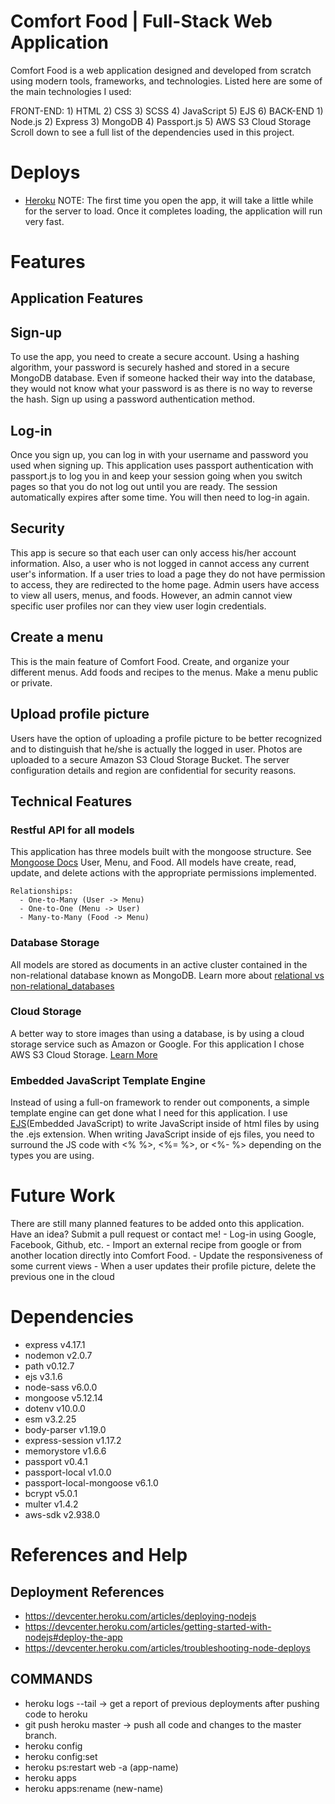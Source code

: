 # Comfort Food | Full-Stack Web Application

Comfort Food is a web application designed and developed from scratch using modern tools, frameworks, and technologies. 
Listed here are some of the main technologies I used:

  FRONT-END: 
    1) HTML
    2) CSS
    3) SCSS
    4) JavaScript
    5) EJS
    6) 
  BACK-END
    1) Node.js
    2) Express
    3) MongoDB
    4) Passport.js
    5) AWS S3 Cloud Storage
Scroll down to see a full list of the dependencies used in this project.

# Deploys
 - [Heroku](https://comfort-food.herokuapp.com/)
  NOTE: The first time you open the app, it will take a little while for the server to load. Once it completes loading, the application will run very fast.

# Features

## Application Features
## Sign-up
  To use the app, you need to create a secure account. Using a hashing algorithm, your password is securely hashed and stored in a secure MongoDB database. Even if someone hacked their way into the database, they would not know what your password is as there is no way to reverse the hash.
  Sign up using a password authentication method.

## Log-in
  Once you sign up, you can log in with your username and password you used when signing up. This application uses passport authentication with passport.js to log you in and keep your session going when you switch pages so that you do not log out until you are ready. The session automatically expires after some time. You will then need to log-in again.

## Security
  This app is secure so that each user can only access his/her account information. Also, a user who is not logged in cannot access any current user's information. If a user tries to load a page they do not have permission to access, they are redirected to the home page.
  Admin users have access to view all users, menus, and foods. However, an admin cannot view specific user profiles nor can they view user login credentials.

## Create a menu
  This is the main feature of Comfort Food. Create, and organize your different menus. Add foods and recipes to the menus. Make a menu public or private. 

## Upload profile picture
  Users have the option of uploading a profile picture to be better recognized and to distinguish that he/she is actually the logged in user. Photos are uploaded to a secure Amazon S3 Cloud Storage Bucket. The server configuration details and region are confidential for security reasons.

## Technical Features

### Restful API for all models
  This application has three models built with the mongoose structure.
    See [Mongoose Docs](https://mongoosejs.com/docs/api.html)
    User, Menu, and Food.
    All models have create, read, update, and delete actions with the appropriate permissions implemented.

    Relationships:
      - One-to-Many (User -> Menu)
      - One-to-One (Menu -> User)
      - Many-to-Many (Food -> Menu)
  
### Database Storage
  All models are stored as documents in an active cluster contained in the non-relational database known as MongoDB.
  Learn more about [relational vs non-relational_databases](https://www.pluralsight.com/blog/software-development/relational-vs-non-relational-databases)

### Cloud Storage
  A better way to store images than using a database, is by using a cloud storage service such as Amazon or Google. For this application I chose AWS S3 Cloud Storage. 
  [Learn More](https://docs.aws.amazon.com/AmazonS3/latest/userguide/Welcome.html)

### Embedded JavaScript Template Engine
  Instead of using a full-on framework to render out components, a simple template engine can get done what I need for this application. 
  I use [EJS](https://ejs.co/)(Embedded JavaScript) to write JavaScript inside of html files by using the .ejs extension.
  When writing JavaScript inside of ejs files, you need to surround the JS code with <% %>, <%= %>, or <%- %> depending on the types you are using.

# Future Work
  There are still many planned features to be added onto this application. Have an idea? Submit a pull request or contact me!
    - Log-in using Google, Facebook, Github, etc.
    - Import an external recipe from google or from another location directly into Comfort Food.
    - Update the responsiveness of some current views
    - When a user updates their profile picture, delete the previous one in the cloud

# Dependencies
  - express v4.17.1
  - nodemon v2.0.7
  - path v0.12.7
  - ejs v3.1.6
  - node-sass v6.0.0
  - mongoose v5.12.14
  - dotenv v10.0.0
  - esm v3.2.25
  - body-parser v1.19.0
  - express-session v1.17.2
  - memorystore v1.6.6
  - passport v0.4.1
  - passport-local v1.0.0
  - passport-local-mongoose v6.1.0
  - bcrypt v5.0.1
  - multer v1.4.2
  - aws-sdk v2.938.0

# References and Help

## Deployment References
 - https://devcenter.heroku.com/articles/deploying-nodejs
 - https://devcenter.heroku.com/articles/getting-started-with-nodejs#deploy-the-app
 - https://devcenter.heroku.com/articles/troubleshooting-node-deploys

## COMMANDS
 - heroku logs --tail -> get a report of previous deployments after pushing code to heroku
 - git push heroku master -> push all code and changes to the master branch.
 - heroku config
 - heroku config:set
 - heroku ps:restart web -a (app-name) 
 - heroku apps
 - heroku apps:rename (new-name)
